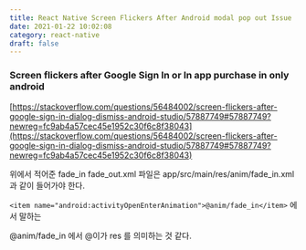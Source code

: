 ```yaml
---
title: React Native Screen Flickers After Android modal pop out Issue
date: 2021-01-22 10:02:08
category: react-native
draft: false
---
```


### Screen flickers after Google Sign In or In app purchase in only android

[https://stackoverflow.com/questions/56484002/screen-flickers-after-google-sign-in-dialog-dismiss-android-studio/57887749#57887749?newreg=fc9ab4a57cec45e1952c30f6c8f38043](https://stackoverflow.com/questions/56484002/screen-flickers-after-google-sign-in-dialog-dismiss-android-studio/57887749#57887749?newreg=fc9ab4a57cec45e1952c30f6c8f38043)

위에서 적어준 fade_in fade_out.xml 파일은 app/src/main/res/anim/fade_in.xml 과 같이 들어가야 한다.

`<item name="android:activityOpenEnterAnimation">@anim/fade_in</item>` 에서 말하는

@anim/fade_in 에서 @이가 res 를 의미하는 것 같다.
